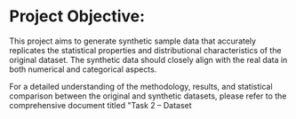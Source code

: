 # Project Objective:
This project aims to generate synthetic sample data that accurately replicates the statistical properties and distributional characteristics of the original dataset. The synthetic data should closely align with the real data in both numerical and categorical aspects.

For a detailed understanding of the methodology, results, and statistical comparison between the original and synthetic datasets, please refer to the comprehensive document titled "Task 2 – Dataset
